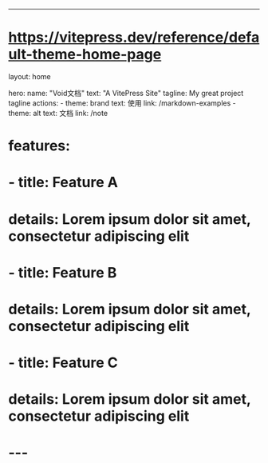 ---
# https://vitepress.dev/reference/default-theme-home-page
layout: home

hero:
  name: "Void文档"
  text: "A VitePress Site"
  tagline: My great project tagline
  actions:
    - theme: brand
      text: 使用
      link: /markdown-examples
    - theme: alt
      text: 文档
      link: /note

# features:
#   - title: Feature A
#     details: Lorem ipsum dolor sit amet, consectetur adipiscing elit
#   - title: Feature B
#     details: Lorem ipsum dolor sit amet, consectetur adipiscing elit
#   - title: Feature C
#     details: Lorem ipsum dolor sit amet, consectetur adipiscing elit
# ---

